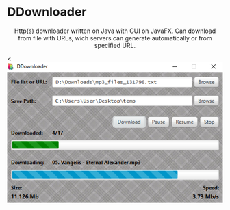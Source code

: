 # DDownloader
<p align="center">
Http(s) downloader written on Java with GUI on JavaFX.
Can download from file with URLs, wich servers can generate automatically or from specified URL.

<![Ddownloader](/Screenshot.png?raw=true "http(s) downloader")
</p>